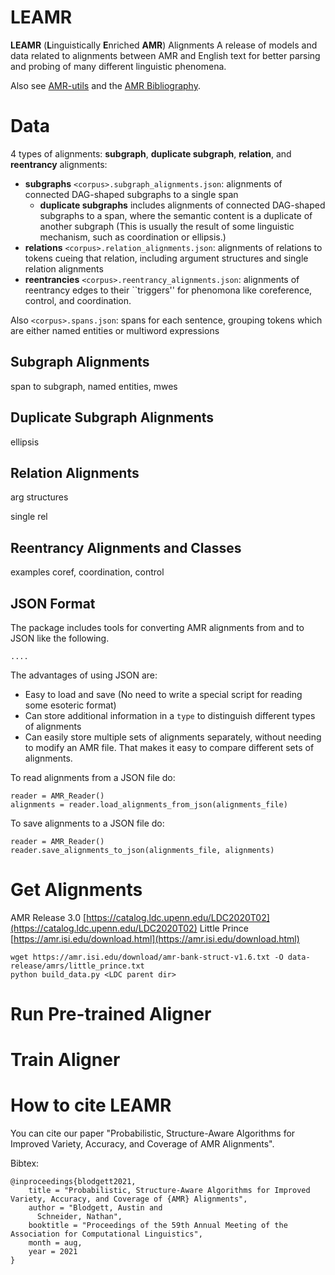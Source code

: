 # LEAMR 

**LEAMR** (**L**inguistically **E**nriched **AMR**) Alignments
A release of models and data related to alignments between AMR and English text for better parsing and probing of many different linguistic phenomena.

Also see [AMR-utils](https://github.com/ablodge/amr-utils) and the [AMR Bibliography](https://nert-nlp.github.io/AMR-Bibliography/).




# Data

4 types of alignments: **subgraph**, **duplicate subgraph**, **relation**, and **reentrancy** alignments:

- **subgraphs** `<corpus>.subgraph_alignments.json`: alignments of connected DAG-shaped subgraphs to a single span
    - **duplicate subgraphs** includes alignments of connected DAG-shaped subgraphs to a span, where the semantic content is a duplicate of another subgraph (This is usually the result of some linguistic mechanism, such as coordination or ellipsis.)
- **relations** `<corpus>.relation_alignments.json`: alignments of relations to tokens cueing that relation, including argument structures and single relation alignments
- **reentrancies** `<corpus>.reentrancy_alignments.json`: alignments of reentrancy edges to their ``triggers'' for phenomona like coreference, control, and coordination. 


Also `<corpus>.spans.json`: spans for each sentence, grouping tokens which are either named entities or multiword expressions


## Subgraph Alignments

span to subgraph, named entities, mwes

## Duplicate Subgraph Alignments

ellipsis

## Relation Alignments

arg structures

single rel

## Reentrancy Alignments and Classes

examples coref, coordination, control




## JSON Format
The package includes tools for converting AMR alignments from and to JSON like the following.
```
....
```

The advantages of using JSON are:
- Easy to load and save (No need to write a special script for reading some esoteric format)
- Can store additional information in a `type` to distinguish different types of alignments
- Can easily store multiple sets of alignments separately, without needing to modify an AMR file. That makes it easy to compare different sets of alignments. 

To read alignments from a JSON file do:
```
reader = AMR_Reader()
alignments = reader.load_alignments_from_json(alignments_file)
```
To save alignments to a JSON file do:
```
reader = AMR_Reader()
reader.save_alignments_to_json(alignments_file, alignments)
```

# Get Alignments
AMR Release 3.0 [https://catalog.ldc.upenn.edu/LDC2020T02](https://catalog.ldc.upenn.edu/LDC2020T02)
Little Prince [https://amr.isi.edu/download.html](https://amr.isi.edu/download.html)


```
wget https://amr.isi.edu/download/amr-bank-struct-v1.6.txt -O data-release/amrs/little_prince.txt
python build_data.py <LDC parent dir>
```

# Run Pre-trained Aligner


# Train Aligner


# How to cite LEAMR
You can cite our paper "Probabilistic, Structure-Aware Algorithms for Improved Variety, Accuracy, and Coverage of AMR Alignments".

Bibtex:
```
@inproceedings{blodgett2021,
    title = "Probabilistic, Structure-Aware Algorithms for Improved Variety, Accuracy, and Coverage of {AMR} Alignments",
    author = "Blodgett, Austin and
      Schneider, Nathan",
    booktitle = "Proceedings of the 59th Annual Meeting of the Association for Computational Linguistics",
    month = aug,
    year = 2021
}
```
